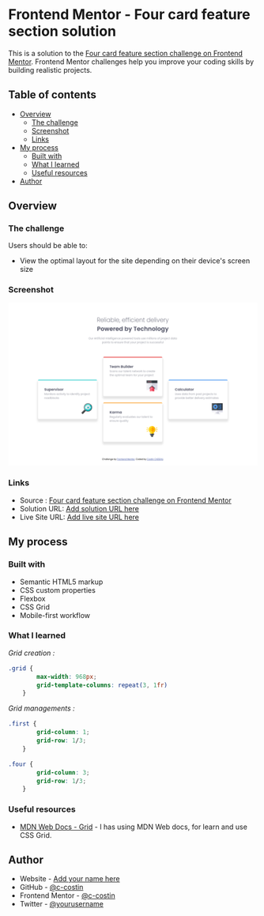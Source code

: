 # Frontend Mentor - Four card feature section solution

This is a solution to the [Four card feature section challenge on Frontend Mentor](https://www.frontendmentor.io/challenges/four-card-feature-section-weK1eFYK). Frontend Mentor challenges help you improve your coding skills by building realistic projects. 

## Table of contents

- [Overview](#overview)
  - [The challenge](#the-challenge)
  - [Screenshot](#screenshot)
  - [Links](#links)
- [My process](#my-process)
  - [Built with](#built-with)
  - [What I learned](#what-i-learned)
  - [Useful resources](#useful-resources)
- [Author](#author)

## Overview

### The challenge

Users should be able to:

- View the optimal layout for the site depending on their device's screen size

### Screenshot

![My Solutions](./images/Screenshot_Frontend_Mentor_Four_card_feature_section.png)

### Links

- Source : [Four card feature section challenge on Frontend Mentor](https://www.frontendmentor.io/challenges/four-card-feature-section-weK1eFYK)
- Solution URL: [Add solution URL here](https://your-solution-url.com)
- Live Site URL: [Add live site URL here](https://your-live-site-url.com)

## My process

### Built with

- Semantic HTML5 markup
- CSS custom properties
- Flexbox
- CSS Grid
- Mobile-first workflow

### What I learned

*Grid creation :*
```css
.grid {
        max-width: 968px;
        grid-template-columns: repeat(3, 1fr)
    }
```
*Grid managements :*
```css
.first {
        grid-column: 1;
        grid-row: 1/3;
    }
```
```css
.four {
        grid-column: 3;
        grid-row: 1/3;
    }
```

### Useful resources

- [MDN Web Docs - Grid](https://developer.mozilla.org/fr/docs/Web/CSS/grid) - I has using MDN Web docs, for learn and use CSS Grid.

## Author

- Website - [Add your name here](https://www.your-site.com)
- GitHub - [@c-costin](https://github.com/c-costin)
- Frontend Mentor - [@c-costin](https://www.frontendmentor.io/profile/c-costin)
- Twitter - [@yourusername](https://www.twitter.com/yourusername)


